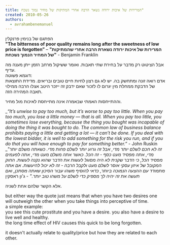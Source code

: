 ```yaml
---
title: המרירות של איכות ירודה נשאר הרבה אחרי המתיקות של מחיר נמוך נשכח"
created: 2010-05-26
authors: 
  - avrahambenemanuel
---
```

  
  הפתגם של בנימין פרנקלין  
__"The bitterness of poor quality remains long after the sweetness of low price is forgotten”__ – 
__"המרירות של איכות ירודה נשארת הרבה אחרי שהמתיקות של המחיר הנמוך נשכחת"__ -
Benjamin Franklin  

  
  
אבל הציטוט רק מדבר על בחירת שתי תאבות. ואומר ששיקול מרחב הזמן ייתן מענה מה עדיף.  
דוגמא פשוטה:  
אדם רואה זונה ומתחשק בה. יש לא גם רצון לחיות חיים טובים ובריאים. מדידת התוצאות של הדבקת ממחלת מין יגרום לו לזכור שאם ידבק זה ייזכר היטב אצלו הרבה ממילוי תאבה המהירה הזה.  
  
וההתייחסות האמתי שבאמרה אינה מתייחסת לאיכות מול מחיר.

__“It’s unwise to pay too much, but it’s worse to pay too little. When you pay too much, you lose a little money — that is all. When you pay too little, you sometimes lose everything, because the thing you bought was incapable of doing the thing it was bought to do. The common law of business balance prohibits paying a little and getting a lot — it can’t be done. If you deal with the lowest bidder, it is well to add something for the risk you run, and if you do that you will have enough to pay for something better.”_ - John Ruskin
__"זה לא חכם לשלם יותר מדי, אבל זה גרוע יותר לשלם פחות מדי. כשאתה משלם יותר מדי, אתה מפסיד מעט כסף - זה הכל. כאשר אתה משלם מעט מדי, אתה לפעמים מפסיד הכל, כי הדבר שקנית לא היה מסוגל לעשות את הדבר שהוא נקנה לעשות. החוק המקובל של איזון עסקי אוסר לשלם מעט ולקבל הרבה - זה לא יכול להיעשות. אם אתה מתמודד עם ההצעה הנמוכה ביותר, כדאי להוסיף משהו עבור הסיכון שאתה מסתכן, ואם תעשה את זה יהיה לך מספיק כדי לשלם על משהו טוב יותר."_ - ג'ון ראסקין

אלא הקשר שלהם אחת לשניה.
  
but either way the quote just means that when you have two desires one will outweigh the other when you take things into perceptive of time.  
a simple example:  
you see this cute prostitute and you have a desire. you also have a desire to live well and healthy.  
the long time effect of HIV causes this quick to be long forgotten.  
  
it doesn't actually relate to quality/price
but how they are related to each other.
